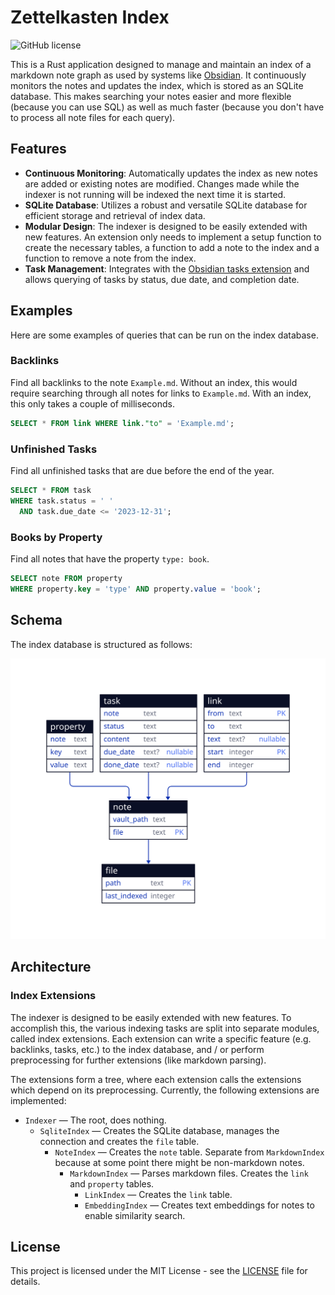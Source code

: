 # Zettelkasten Index

![GitHub license](https://img.shields.io/badge/license-MIT-blue.svg)

This is a Rust application designed to manage and maintain an index of a markdown note graph as used by systems like [Obsidian](https://obsidian.md).
It continuously monitors the notes and updates the index, which is stored as an SQLite database. 
This makes searching your notes easier and more flexible (because you can use SQL) as well as much faster (because you don't have to process all note files for each query).

## Features

- **Continuous Monitoring**: Automatically updates the index as new notes are added or existing notes are modified. Changes made while the indexer is not running will be indexed the next time it is started.
- **SQLite Database**: Utilizes a robust and versatile SQLite database for efficient storage and retrieval of index data.
- **Modular Design**: The indexer is designed to be easily extended with new features. An extension only needs to implement a setup function to create the necessary tables, a function to add a note to the index and a function to remove a note from the index.
- **Task Management**: Integrates with the [Obsidian tasks extension](https://publish.obsidian.md/tasks/Introduction) and allows querying of tasks by status, due date, and completion date.

## Examples

Here are some examples of queries that can be run on the index database.

### Backlinks

Find all backlinks to the note `Example.md`.
Without an index, this would require searching through all notes for links to `Example.md`.
With an index, this only takes a couple of milliseconds.

```sql
SELECT * FROM link WHERE link."to" = 'Example.md';
```

### Unfinished Tasks

Find all unfinished tasks that are due before the end of the year.

```sql
SELECT * FROM task
WHERE task.status = ' '
  AND task.due_date <= '2023-12-31';
```

### Books by Property

Find all notes that have the property `type: book`.

```sql
SELECT note FROM property
WHERE property.key = 'type' AND property.value = 'book';
```

## Schema

The index database is structured as follows:

![SQL Schema](docs/assets/sql_schema.svg)

## Architecture

### Index Extensions

The indexer is designed to be easily extended with new features.
To accomplish this, the various indexing tasks are split into separate modules, called index extensions.
Each extension can write a specific feature (e.g. backlinks, tasks, etc.) to the index database, and / or perform preprocessing for further extensions (like markdown parsing).

The extensions form a tree, where each extension calls the extensions which depend on its preprocessing.
Currently, the following extensions are implemented:

- `Indexer` — The root, does nothing.
  - `SqliteIndex` — Creates the SQLite database, manages the connection and creates the `file` table.
    - `NoteIndex` — Creates the `note` table. Separate from `MarkdownIndex` because at some point there might be non-markdown notes.
      - `MarkdownIndex` — Parses markdown files. Creates the `link` and `property` tables.
        - `LinkIndex` — Creates the `link` table.
        - `EmbeddingIndex` — Creates text embeddings for notes to enable similarity search.

## License

This project is licensed under the MIT License - see the [LICENSE](LICENSE) file for details.
